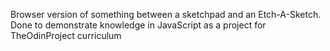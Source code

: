 Browser version of something between a sketchpad and an Etch-A-Sketch. 
Done to demonstrate knowledge in JavaScript as a project for TheOdinProject curriculum
